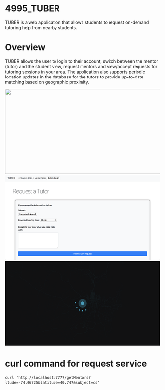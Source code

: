 # 4995_TUBER
TUBER is a web application that allows students to request on-demand tutoring help from nearby students. 

# Overview
TUBER allows the user to login to their account, switch between the mentor (tutor) and the student view, request mentors and view/accept requests for tutoring sessions in your area. The application also supports periodic location updates in the database for the tutors to provide up-to-date matching based on geographic proximity.

<img src="src/img1.JPG" width="550" height ="275"><nobr>
<img src="src/img2.JPG" width="550" height ="275"><nobr>
<img src="src/img3.JPG" width="550" height ="275"><nobr>


# curl command for request service

```
curl 'http://localhost:7777/getMentors?ltude=-74.06725&latitude=40.747&subject=cs'
```
